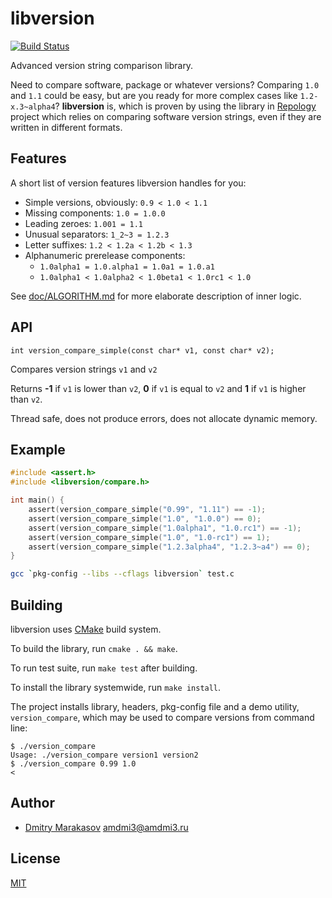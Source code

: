 # libversion

[![Build Status](https://travis-ci.org/repology/libversion.svg?branch=master)](https://travis-ci.org/repology/libversion)

Advanced version string comparison library.

Need to compare software, package or whatever versions? Comparing
```1.0``` and ```1.1``` could be easy, but are you ready for more
complex cases like ```1.2-x.3~alpha4```? **libversion** is, which
is proven by using the library in [Repology](https://repology.org/)
project which relies on comparing software version strings, even
if they are written in different formats.

## Features

A short list of version features libversion handles for you:

* Simple versions, obviously: ```0.9 < 1.0 < 1.1```
* Missing components: ```1.0 = 1.0.0```
* Leading zeroes: ```1.001 = 1.1```
* Unusual separators: ```1_2~3 = 1.2.3```
* Letter suffixes: ```1.2 < 1.2a < 1.2b < 1.3```
* Alphanumeric prerelease components:
  * ```1.0alpha1 = 1.0.alpha1 = 1.0a1 = 1.0.a1```
  * ```1.0alpha1 < 1.0alpha2 < 1.0beta1 < 1.0rc1 < 1.0```

See [doc/ALGORITHM.md](doc/ALGORITHM.md) for more elaborate description
of inner logic.

## API

```
int version_compare_simple(const char* v1, const char* v2);
```

Compares version strings ```v1``` and ```v2```

Returns **-1** if ```v1``` is lower than ```v2```, **0** if ```v1``` is equal to ```v2``` and **1** if ```v1``` is higher than ```v2```.

Thread safe, does not produce errors, does not allocate dynamic memory.

## Example

```c
#include <assert.h>
#include <libversion/compare.h>

int main() {
    assert(version_compare_simple("0.99", "1.11") == -1);
    assert(version_compare_simple("1.0", "1.0.0") == 0);
    assert(version_compare_simple("1.0alpha1", "1.0.rc1") == -1);
    assert(version_compare_simple("1.0", "1.0-rc1") == 1);
    assert(version_compare_simple("1.2.3alpha4", "1.2.3~a4") == 0);
}
```

```sh
gcc `pkg-config --libs --cflags libversion` test.c
```

## Building

libversion uses [CMake](https://cmake.org/) build system.

To build the library, run ```cmake . && make```.

To run test suite, run ```make test``` after building.

To install the library systemwide, run ```make install```.

The project installs library, headers, pkg-config file and a demo utility, ```version_compare```, which may be used to compare versions from command line:

```
$ ./version_compare
Usage: ./version_compare version1 version2
$ ./version_compare 0.99 1.0
<
```

## Author

* [Dmitry Marakasov](https://github.com/AMDmi3) <amdmi3@amdmi3.ru>

## License

[MIT](COPYING)
